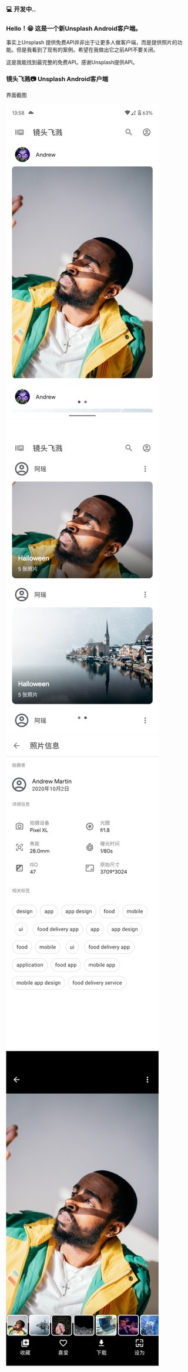 ### 💻 开发中..

### Hello！😁 这是一个新Unsplash Android客户端。

事实上Unsplash 提供免费API并非出于让更多人做客户端，而是提供照片的功能。但是我看到了现有的案例。希望在我做出它之前API不要关闭。

这是我能找到最完整的免费API。感谢Unsplash提供API。

### 镜头飞溅📷 Unsplash Android客户端

界面截图

<img src="https://github.com/hujincan/AndSplash/blob/master/screenshots/Screenshot_1.png?raw=true"/>
<img src="https://github.com/hujincan/AndSplash/blob/master/screenshots/Screenshot_2.png?raw=true"/>
<img src="https://github.com/hujincan/AndSplash/blob/master/screenshots/Screenshot_3.png?raw=true"/>
<img src="https://github.com/hujincan/AndSplash/blob/master/screenshots/Screenshot_4.png?raw=true"/>